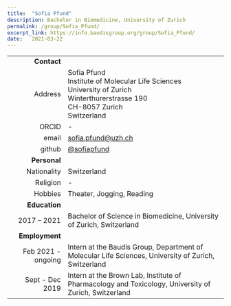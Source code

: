 ```yaml
---
title:  "Sofia Pfund"
description: Bachelor in Biomedicine, University of Zurich
permalink: /group/Sofia_Pfund/
excerpt_link: https://info.baudisgroup.org/group/Sofia_Pfund/
date:   2021-03-22
---
```


<!--more-->

|      |     |
| ---: | --- |
| __Contact__ |     |
| Address | Sofia Pfund<br/>Institute of Molecular Life Sciences<br/>University of Zurich<br/>Winterthurerstrasse 190<br/>CH-8057 Zurich<br/>Switzerland |
| ORCID | - |
| email | sofia.pfund@uzh.ch |
| github | [@sofiapfund](http://github.com/sofiapfund) |
| __Personal__ |     |
| Nationality | Switzerland |
| Religion | - |
| Hobbies | Theater, Jogging, Reading |
| __Education__ |     |
| 2017 – 2021 | Bachelor of Science in Biomedicine, University of Zurich, Switzerland |
| __Employment__ |     |
| Feb 2021 - ongoing | Intern at the Baudis Group, Department of Molecular Life Sciences, University of Zurich, Switzerland |
| Sept - Dec 2019 | Intern at the Brown Lab, Institute of Pharmacology and Toxicology, University of Zurich, Switzerland |
